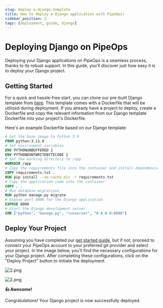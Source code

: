 ```yaml
---
slug: deploy-a-django-template
title: How to deploy a Django application with PipeOps!
sidebar_position: 2
tags: [deployment, guide, django]
---
```


# Deploying Django on PipeOps

Deploying your Django applications on PipeOps is a seamless process, thanks to its robust support. In this guide, you'll discover just how easy it is to deploy your Django project.

## Getting Started

For a quick and hassle-free start, you can clone our pre-built Django template from [here](https://github.com/pipeops-dev/pipeops-django). This template comes with a Dockerfile that will be utilized during deployment. If you already have a project to deploy, create a Dockerfile and copy the relevant information from our Django template Dockerfile into your project's Dockerfile.

Here's an example Dockerfile based on our Django template:

```dockerfile
# Set the base image to Python 3.9
FROM python:3.11.0
# Set environment variables
ENV PYTHONUNBUFFERED 1
ENV PYTHONDONTWRITEBYTECODE 1
# Set the working directory to /app
WORKDIR /app
# Copy the requirements file into the container and install dependencies
COPY requirements.txt .
RUN pip install --no-cache-dir -r requirements.txt
# Copy the application code into the container
COPY . .
# Run database migrations
RUN python manage.py migrate
# Expose port 8000 for the Django application
EXPOSE 8000
# Start the Django development server
CMD ["python", "manage.py", "runserver", "0.0.0.0:8000"]
```

## Deploy Your Project

Assuming you have completed our [get started guide](/docs/User%20Guides/For%20Developers/dev-account-setup), but if not, proceed to connect your PipeOps account to your preferred git provider and select your project. In the image below, you'll find the necessary configurations for your Django project. After completing these configurations, click on the "Deploy Project" button to initiate the deployment.

![2.png](https://res.cloudinary.com/djhh4kkml/image/upload/v1678874959/Pipeops/django_u8mv1l.png)

![2.png](https://res.cloudinary.com/djhh4kkml/image/upload/v1678875019/Pipeops/image_5_bhabno.png)

**👍 Awesome!**

Congratulations! Your Django project is now successfully deployed.
